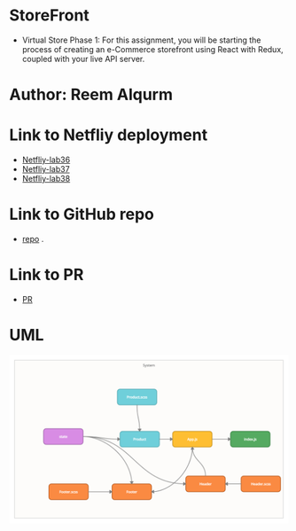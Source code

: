 # StoreFront
* Virtual Store Phase 1: For this assignment, you will be starting the process of creating an e-Commerce storefront using React with Redux, coupled with your live API server.
# Author: Reem Alqurm
# Link to Netfliy deployment 
* [Netfliy-lab36](https://60d9c76eb2ce2d24b6a116ad--blissful-hopper-66a08f.netlify.app/)
* [Netfliy-lab37](https://60db3a1c27eb790008e8077a--blissful-hopper-66a08f.netlify.app/)
* [Netfliy-lab38](https://60db3ee39e672400071cdb36--blissful-hopper-66a08f.netlify.app/)
# Link to GitHub repo 
* [repo](https://github.com/reem-alqurm/storefront) .

# Link to PR 
* [PR](https://github.com/reem-alqurm/storefront/pulls)
# UML
<img src = "storfrontuml.png">
